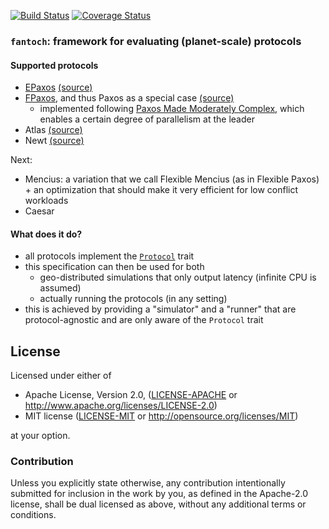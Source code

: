 [![Build Status](https://travis-ci.org/vitorenesduarte/fantoch.svg?branch=master)](https://travis-ci.org/vitorenesduarte/fantoch)
[![Coverage Status](https://coveralls.io/repos/github/vitorenesduarte/fantoch/badge.svg)](https://coveralls.io/github/vitorenesduarte/fantoch)

### `fantoch`: framework for evaluating (planet-scale) protocols

#### Supported protocols
- [EPaxos](https://www.cs.cmu.edu/~dga/papers/epaxos-sosp2013.pdf) [(source)](https://github.com/vitorenesduarte/fantoch/tree/master/fantoch_ps/src/protocol/epaxos.rs)
- [FPaxos](https://fpaxos.github.io/), and thus Paxos as a special case [(source)](https://github.com/vitorenesduarte/fantoch/tree/master/fantoch_ps/src/protocol/fpaxos.rs)
  - implemented following [Paxos Made Moderately Complex](http://paxos.systems/), which enables a certain degree of parallelism at the leader
- Atlas [(source)](https://github.com/vitorenesduarte/fantoch/tree/master/fantoch_ps/src/protocol/atlas.rs)
- Newt [(source)](https://github.com/vitorenesduarte/fantoch/tree/master/fantoch_ps/src/protocol/newt.rs)

Next:
- Mencius: a variation that we call Flexible Mencius (as in Flexible Paxos) + an optimization that should make it very efficient for low conflict workloads
- Caesar

#### What does it do?

- all protocols implement the [`Protocol`](https://github.com/vitorenesduarte/fantoch/blob/master/fantoch/src/protocol/mod.rs) trait
- this specification can then be used for both
  - geo-distributed simulations that only output latency (infinite CPU is assumed)
  - actually running the protocols (in any setting)
- this is achieved by providing a "simulator" and a "runner" that are protocol-agnostic and are only aware of the `Protocol` trait

## License

Licensed under either of

 * Apache License, Version 2.0, ([LICENSE-APACHE](LICENSE-APACHE) or http://www.apache.org/licenses/LICENSE-2.0)
 * MIT license ([LICENSE-MIT](LICENSE-MIT) or http://opensource.org/licenses/MIT)

at your option.

### Contribution

Unless you explicitly state otherwise, any contribution intentionally submitted for inclusion in the work by you, as defined in the Apache-2.0 license, shall be dual licensed as above, without any additional terms or conditions.
